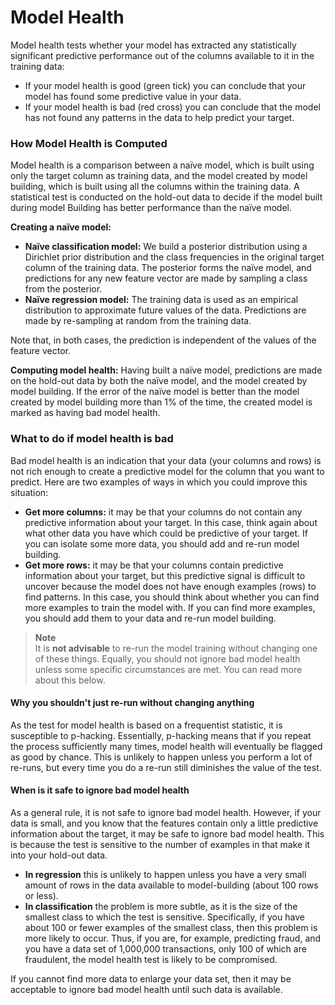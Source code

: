 # Model Health

Model health tests whether your model has extracted any statistically significant predictive performance out of the columns available to it in the training data:
 * If your model health is good (green tick) you can conclude that your model has found some predictive value in your data.
 * If your model health is bad (red cross) you can conclude that the model has not found any patterns in the data to help predict your target.

### How Model Health is Computed

Model health is a comparison between a naïve model, which is built using only the target column as training data, and the model created by model building, which is built using all the columns within the training data. A statistical test is conducted on the hold-out data to decide if the model built during model Building has better performance than the naïve model.

**Creating a naïve model:**
 * **Naïve classification model:** We build a posterior distribution using a Dirichlet prior distribution and the class frequencies in the original target column of the training data. The posterior forms the naïve model, and predictions for any new feature vector are made by sampling a class from the posterior.
 * **Naïve regression model:** The training data is used as an empirical distribution to approximate future values of the data. Predictions are made by re-sampling at random from the training data.

Note that, in both cases, the prediction is independent of the values of the feature vector.

**Computing model health:** Having built a naïve model, predictions are made on the hold-out data by both the naïve model, and the model created by model building. If the error of the naïve model is better than the model created by model building more than 1% of the time, the created model is marked as having bad model health.

### What to do if model health is bad
Bad model health is an indication that your data (your columns and rows) is not rich enough to create a predictive model for the column that you want to predict. Here are two examples of ways in which you could improve this situation:
 * **Get more columns:** it may be that your columns do not contain any predictive information about your target. In this case, think again about what other data you have which could be predictive of your target. If you can isolate some more data, you should add and re-run model building.
 * **Get more rows:** it may be that your columns contain predictive information about your target, but this predictive signal is difficult to uncover because the model does not have enough examples (rows) to find patterns. In this case, you should think about whether you can find more examples to train the model with. If you can find more examples, you should add them to your data and re-run model building.

> **Note**  
> It is **not advisable** to re-run the model training without changing one of these things. Equally, you should not ignore bad model health unless some specific circumstances are met. You can read more about this below. 

#### Why you shouldn't just re-run without changing anything
As the test for model health is based on a frequentist statistic, it is susceptible to p-hacking. Essentially, p-hacking means that if you repeat the process sufficiently many times, model health will eventually be flagged as good by chance. This is unlikely to happen unless you perform a lot of re-runs, but every time you do a re-run still diminishes the value of the test.

#### When is it safe to ignore bad model health
As a general rule, it is not safe to ignore bad model health. However, if your data is small, and you know that the features contain only a little predictive information about the target, it may be safe to ignore bad model health. This is because the test is sensitive to the number of examples in that make it into your hold-out data.
 * **In regression** this is unlikely to happen unless you have a very small amount of rows in the data available to model-building (about 100 rows or less).
 * **In classification** the problem is more subtle, as it is the size of the smallest class to which the test is sensitive. Specifically, if you have about 100 or fewer examples of the smallest class, then this problem is more likely to occur. Thus, if you are, for example, predicting fraud, and you have a data set of 1,000,000 transactions, only 100 of which are fraudulent, the model health test is likely to be compromised.

If you cannot find more data to enlarge your data set, then it may be acceptable to ignore bad model health until such data is available.
